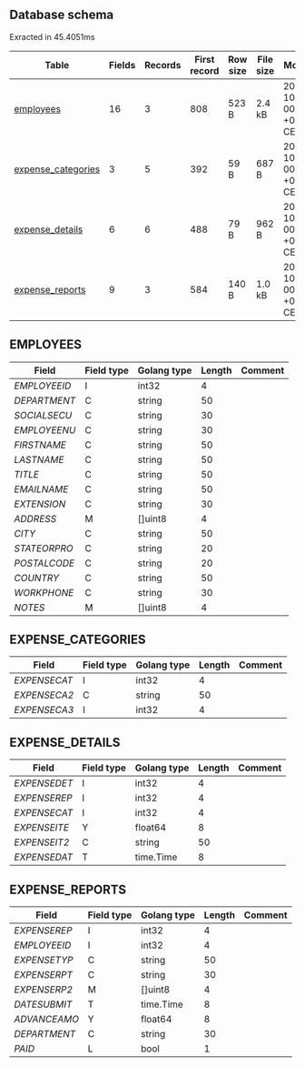 ## Database schema 

 Exracted in 45.4051ms 

| Table | Fields | Records | First record | Row size | File size | Modified |
|---|---|---|---|---|---|---|
| [employees](#employees) | 16 | 3 | 808 | 523 B | 2.4 kB | 2022-10-15 00:00:00 +0200 CEST |
| [expense_categories](#expense_categories) | 3 | 5 | 392 | 59 B | 687 B | 2022-10-15 00:00:00 +0200 CEST |
| [expense_details](#expense_details) | 6 | 6 | 488 | 79 B | 962 B | 2022-10-15 00:00:00 +0200 CEST |
| [expense_reports](#expense_reports) | 9 | 3 | 584 | 140 B | 1.0 kB | 2022-10-15 00:00:00 +0200 CEST |

## EMPLOYEES 

| Field | Field type | Golang type | Length | Comment | 
| --- | --- | --- | --- | --- | 
| *EMPLOYEEID* | I | int32 | 4 |  | 
| *DEPARTMENT* | C | string | 50 |  | 
| *SOCIALSECU* | C | string | 30 |  | 
| *EMPLOYEENU* | C | string | 30 |  | 
| *FIRSTNAME* | C | string | 50 |  | 
| *LASTNAME* | C | string | 50 |  | 
| *TITLE* | C | string | 50 |  | 
| *EMAILNAME* | C | string | 50 |  | 
| *EXTENSION* | C | string | 30 |  | 
| *ADDRESS* | M | []uint8 | 4 |  | 
| *CITY* | C | string | 50 |  | 
| *STATEORPRO* | C | string | 20 |  | 
| *POSTALCODE* | C | string | 20 |  | 
| *COUNTRY* | C | string | 50 |  | 
| *WORKPHONE* | C | string | 30 |  | 
| *NOTES* | M | []uint8 | 4 |  | 

## EXPENSE_CATEGORIES 

| Field | Field type | Golang type | Length | Comment | 
| --- | --- | --- | --- | --- | 
| *EXPENSECAT* | I | int32 | 4 |  | 
| *EXPENSECA2* | C | string | 50 |  | 
| *EXPENSECA3* | I | int32 | 4 |  | 

## EXPENSE_DETAILS 

| Field | Field type | Golang type | Length | Comment | 
| --- | --- | --- | --- | --- | 
| *EXPENSEDET* | I | int32 | 4 |  | 
| *EXPENSEREP* | I | int32 | 4 |  | 
| *EXPENSECAT* | I | int32 | 4 |  | 
| *EXPENSEITE* | Y | float64 | 8 |  | 
| *EXPENSEIT2* | C | string | 50 |  | 
| *EXPENSEDAT* | T | time.Time | 8 |  | 

## EXPENSE_REPORTS 

| Field | Field type | Golang type | Length | Comment | 
| --- | --- | --- | --- | --- | 
| *EXPENSEREP* | I | int32 | 4 |  | 
| *EMPLOYEEID* | I | int32 | 4 |  | 
| *EXPENSETYP* | C | string | 50 |  | 
| *EXPENSERPT* | C | string | 30 |  | 
| *EXPENSERP2* | M | []uint8 | 4 |  | 
| *DATESUBMIT* | T | time.Time | 8 |  | 
| *ADVANCEAMO* | Y | float64 | 8 |  | 
| *DEPARTMENT* | C | string | 30 |  | 
| *PAID* | L | bool | 1 |  | 

